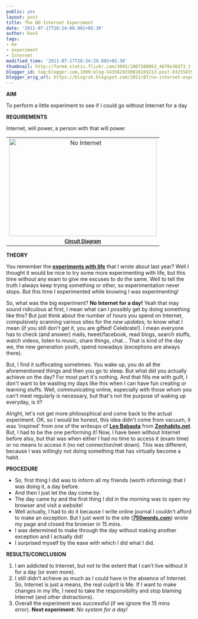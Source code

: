 ```yaml
---
public: yes
layout: post
title: The NO Internet Experiment
date: '2011-07-17T20:24:00.001+05:30'
author: RavS
tags:
- me
- experiment
- Internet
modified_time: '2011-07-17T20:34:29.802+05:30'
thumbnail: http://farm4.static.flickr.com/3092/2807100863_4878e36d73_t.jpg
blogger_id: tag:blogger.com,1999:blog-5435629330016169213.post-8325583516565290529
blogger_orig_url: https://blogrsh.blogspot.com/2011/07/no-internet-experiment.html
---
```


**AIM**

To perform a little experiment to see if I could go without Internet for a day

  

**REQUIREMENTS**

Internet, will power, a person with that will power

  

<table cellpadding="0" cellspacing="0" class="tr-caption-container" style="margin-left: auto; margin-right: auto; text-align: center;"><tbody><tr><td style="text-align: center;"><a href="http://www.flickr.com/photos/marcelograciolli/2807100863/" style="margin-left: auto; margin-right: auto;" title="No Internet by TDOMMDAD, on Flickr"><img alt="No Internet" height="265" src="http://farm4.static.flickr.com/3092/2807100863_4878e36d73.jpg" width="400"></a></td></tr><tr><td class="tr-caption" style="text-align: center;"><b><u><span class="Apple-style-span" style="font-size: small;">Circuit Diagram</span></u></b></td></tr></tbody></table>

  

**THEORY**

You remember the [**experiments with life**](http://blogrsh.blogspot.com/2010/10/my-experiments-with-truth-life-during.html) that I wrote about last year? Well I thought it would be nice to try some more experimenting with life, but this time without any exam to give me excuses to do the same. Well to tell the truth I always keep trying something or other, so experimentation never stops. But this time I experimented while knowing I was experimenting!

  

So, what was the big experiment? **No Internet for a day!** Yeah that may sound ridiculous at first, I mean what can I possibly get by doing something like this? But just think about the number of hours you spend on Internet, compulsively scanning various sites for the _new updates;_ to know what I mean (if you still don't get it, you are gifted! Celebrate!). I mean everyone has to check (and answer) mails, tweet/facebook, read blogs, search stuffs, watch videos, listen to music, share things, chat... That is kind of the day we, the new generation youth, spend nowadays (exceptions are always there).

  

But, I find it suffocating sometimes. You wake up, you do all the aforementioned things and then you go to sleep. But what did you actually achieve on the day? For most part it's nothing. And that fills me with guilt, I don't want to be wasting my days like this when I can have fun creating or learning stuffs. Well, communicating online, especially with those whom you can't meet regularly is necessary, but that's not the purpose of waking up everyday, is it?

  

Alright, let's not get more philosophical and come back to the actual experiment. OK, so I would be honest, this idea didn't come from vacuum, it was 'inspired' from one of the writeups of [**Leo Babauta**](https://twitter.com/#!/zenhabits) from [**Zenhabits.net**](http://zenhabits.net/). But, I had to be the one performing it! Now, I have been without Internet before also, but that was when either I had no time to access it (exam time) or no means to access it (no net connection/net down). This was different, because I was willingly not doing something that has virtually become a habit.

  

**PROCEDURE**

-   So, first thing I did was to inform all my friends (worth informing) that I was doing it, a day before. 
-   And then I just let the day come by. 
-   The day came by and the first thing I did in the morning was to open my browser and visit a website! 
-   Well actually, I had to do it because I write online journal I couldn't afford to make an exception. But I just went to the site ([**750words.com**](http://750words.com/)) wrote my page and closed the browser in 15 mins. 
-   I was determined to make through the day without making another exception and I actually did! 
-   I surprised myself by the ease with which I did what I did.

  
**RESULTS/CONCLUSION**

1.  I am addicted to Internet, but not to the extent that I can't live without it for a day (or even more).
2.  I still didn't achieve as much as I could have in the absence of Internet. So, Internet is just a means, the real culprit is Me. If I want to make changes in my life, I need to take the responsibility and stop blaming Internet (and other distractions).
3.  Overall the experiment was successful (if we ignore the 15 mins error). **Next experiment:** _No system for a day!_